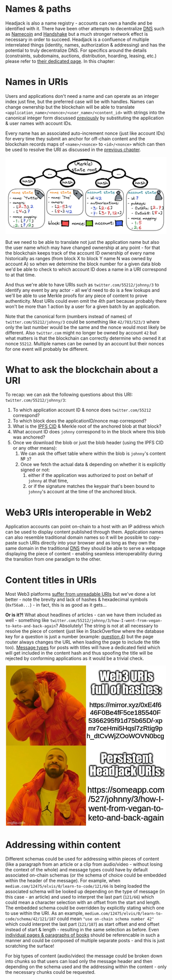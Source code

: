 # Names & paths

Headjack is also a name registry - accounts can own a handle and be identified with it. There have been other attempts to decentralize [DNS](https://en.wikipedia.org/wiki/Domain_Name_System) such as [Namecoin](https://en.wikipedia.org/wiki/Namecoin) and [Handshake](https://handshake.org/) but a much stronger network effect is necessary in order to succeed. Headjack is a confluence of multiple interrelated things (identity, names, authorization & addressing) and has the potential to truly decentralize DNS. For specifics around the details (constraints, subdomains, auctions, distribution, hoarding, leasing, etc.) please refer to [their dedicated page](handles.md). In this chapter:

<!-- toc -->

# Names in URIs

Users and applications don't need a name and can operate as an integer index just fine, but the preferred case will be with handles. Names can change ownership but the blockchain will be able to translate `<application_name>/<nonce>/<user_name>/<content_id>` with strings into the canonical integer form discussed [previously](uris.md) by substituting the application & user names with account IDs.

Every name has an associated auto-increment nonce (just like account IDs) for every time they submit an anchor for off-chain content and the blockchain records maps of `<name>/<nonce>` to `<id>/<nonce>` which can then be used to resolve the URI as discussed in the [previous chapter](uris.md).

<img src="images/account_name_state.png">

But we need to be able to translate not just the application name but also the user name which may have changed ownership at any point - for that the blockchain keeps track of the account ID ownership of every name historically as ranges (from block X to block Y name N was owned by account A) so when we determine the block number for a given data blob we'd be able to check to which account ID does a name in a URI correspond to at that time.

<!-- Additionally the user name <=> account ID mapping at the time of the blob could be embedded within the blob header (along with proofs) so that fewer queries are necessary to the blockchain. -->

And thus we're able to have URIs such as `twitter.com/55212/johnny/3` to identify any event by any actor - all we'd need to do is a few lookups and we'll be able to use Merkle proofs for any piece of content to prove authenticity. Most URIs could even omit the 4th part because probably there won't be more than 1 action by a user for a given batch by an application.

Note that the canonical form (numbers instead of names) of `twitter.com/55212/johnny/3` could be something like `42/783/523/3` where only the last number would be the same and the nonce would most likely be different. Also `twitter.com` might no longer be owned by account `42` but what matters is that the blockchain can correctly determine who owned it at nonce `55212`. Multiple names can be owned by an account but their nonces for one event will probably be different.

# What to ask the blockchain about a URI

To recap: we can ask the following questions about this URI: `twitter.com/55212/johnny/3`:

1. To which application account ID & nonce does `twitter.com/55212` correspond?
2. To which block does the applicationID/nonce map correspond?
3. What is the [IPFS CID](https://docs.ipfs.io/concepts/content-addressing/) & Merkle root of the anchored blob at that block?
4. What account ID does `johnny` correspond to in the block where this blob was anchored?
5. Once we download the blob or just the blob header (using the IPFS CID or any other means):
    1. We can ask the offset table where within the blob is `johnny`'s content № `3`?
    2. Once we fetch the actual data & depending on whether it is explicitly signed or not:
        1. either if the application was authorized to post on behalf of `johnny` at that time,
        2. or if the signature matches the keypair that's been bound to `johnny`'s account at the time of the anchored block.

# Web3 URIs interoperable in Web2

Application accounts can point on-chain to a host with an IP address which can be used to display content published through them. Application names can also resemble traditional domain names so it will be possible to copy-paste such URIs directly into your browser and as long as they own the same domain in the traditional [DNS](https://en.wikipedia.org/wiki/Domain_Name_System) they should be able to serve a webpage displaying the piece of content - enabling seamless interoperability during the transition from one paradigm to the other.

# Content titles in URIs

Most Web3 platforms [suffer from unreadable URIs](https://twitter.com/hasufl/status/1537388439259291649) but we've done a lot better - note the brevity and lack of hashes & hexadecimal symbols (`0xf56a0...`) - in fact, this is as good as it gets...

**Or is it?!** What about headlines of articles - can we have them included as well - something like `twitter.com/55212/johnny/3/how-I-went-from-vegan-to-keto-and-back-again`? Absolutely! The string is not at all necessary to resolve the piece of content (just like in StackOverflow where the database key for a question is just a number (example: [question 4](https://stackoverflow.com/questions/4)) but the page router always changes the URL when loading the page to include the title too). [Message types](messages.md) for posts with titles will have a dedicated field which will get included in the content hash and thus spoofing the title will be rejected by conforming applications as it would be a trivial check.

<div style="text-align: center;">
    <img src="images/meme_drake_human_readable_hashes.jpg">
</div>

<!-- Web3 URIs
full of hashes:

https://mirror.xyz/0xE4f6
46F0Be4fF5ce185540F
5366295f91d75b65D/-xp
mr7ceHmi5Hqsl7zRtig9p
h_dtCvWjZOoWOVN0bcg

Persistent
Headjack URIs:

https://someapp.com
/527/johnny/3/how-I-
went-from-vegan-to-
keto-and-back-again

https://imgflip.com/memegenerator/Drake-Hotline-Bling -->

# Addressing within content

Different schemas could be used for addressing within pieces of content (like a paragraph from an article or a clip from audio/video - without losing the context of the whole) and message types could have by default associated on-chain schemas (or the schema of choice could be embedded within the header of the message). For example, when `medium.com/12475/elvis/0/learn-to-code/121/66` is being loaded the associated schema will be looked up depending on the type of message (in this case - an article) and used to interpret the last part (`121/66`) which could mean a character selection with an offset from the start and length. The embedded schema could be overridden by explicitly stating which one to use within the URI. As an example, `medium.com/12475/elvis/0/learn-to-code/schema/42/121/187` could mean `"use on-chain schema number 42"` which could interpret the last part (`121/187`) as start offset and end offset instead of start & length - resulting in the same selection as before. Even [individual pages & paragraphs of books](https://twitter.com/dwr/status/1544001073844731904) should be referencable in such a manner and could be composed of multiple separate posts - and this is just scratching the surface!

For big types of content (audio/video) the message could be broken down into chunks so that users can load only the message header and then depending on the schema used and the addressing within the content - only the necessary chunks could be requested.

<!-- <div style="text-align: center;">
    <img src="images/meme_buffed_vs_weak_doge_persistent_uris_vs_nft_domains.jpg">
</div> -->

<!-- Persistent
human-readable
URIs that work
even if names
change ownership

Web3
Unstoppable
domains &
Ethereum Name
Service as NFTs

https://imgflip.com/memegenerator/Buff-Doge-vs-Cheems -->
